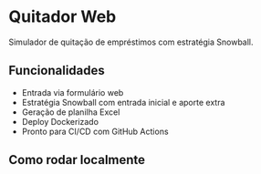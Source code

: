 # Quitador Web

Simulador de quitação de empréstimos com estratégia Snowball.

## Funcionalidades
- Entrada via formulário web
- Estratégia Snowball com entrada inicial e aporte extra
- Geração de planilha Excel
- Deploy Dockerizado
- Pronto para CI/CD com GitHub Actions

## Como rodar localmente

